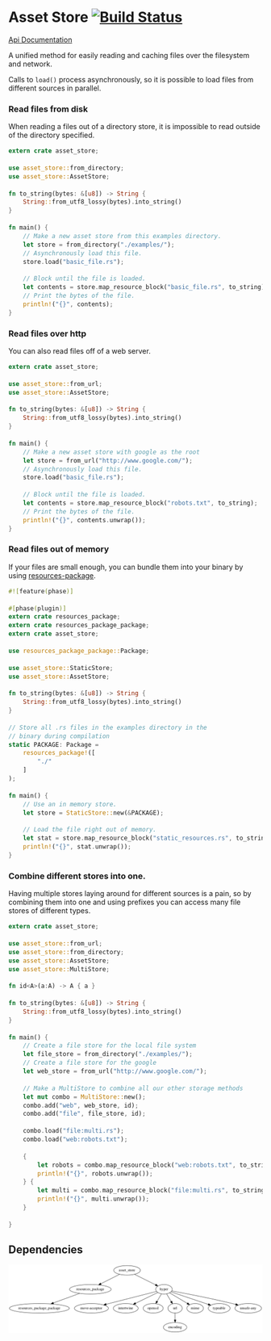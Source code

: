 # Asset Store [![Build Status](https://travis-ci.org/PistonDevelopers/asset_store.svg?branch=master)](https://travis-ci.org/PistonDevelopers/asset_store)

[Api Documentation](http://www.piston.rs/asset_store/asset_store/trait.AssetStore.html)

A unified method for easily reading and caching files over the filesystem
and network.

Calls to `load()` process asynchronously, so it is possible to load files
from different sources in parallel.

### Read files from disk

When reading a files out of a directory store, it is impossible to read outside
of the directory specified.

```rust
extern crate asset_store;

use asset_store::from_directory;
use asset_store::AssetStore;

fn to_string(bytes: &[u8]) -> String {
    String::from_utf8_lossy(bytes).into_string()
}

fn main() {
    // Make a new asset store from this examples directory.
    let store = from_directory("./examples/");
    // Asynchronously load this file.
    store.load("basic_file.rs");

    // Block until the file is loaded.
    let contents = store.map_resource_block("basic_file.rs", to_string);
    // Print the bytes of the file.
    println!("{}", contents);
}

```

### Read files over http

You can also read files off of a web server.

```rust
extern crate asset_store;

use asset_store::from_url;
use asset_store::AssetStore;

fn to_string(bytes: &[u8]) -> String {
    String::from_utf8_lossy(bytes).into_string()
}

fn main() {
    // Make a new asset store with google as the root
    let store = from_url("http://www.google.com/");
    // Asynchronously load this file.
    store.load("basic_file.rs");

    // Block until the file is loaded.
    let contents = store.map_resource_block("robots.txt", to_string);
    // Print the bytes of the file.
    println!("{}", contents.unwrap());
}

```

### Read files out of memory

If your files are small enough, you can bundle them into your binary by using
[resources-package](https://github.com/tomaka/rust-package.git).

```rust
#![feature(phase)]

#[phase(plugin)]
extern crate resources_package;
extern crate resources_package_package;
extern crate asset_store;

use resources_package_package::Package;

use asset_store::StaticStore;
use asset_store::AssetStore;

fn to_string(bytes: &[u8]) -> String {
    String::from_utf8_lossy(bytes).into_string()
}

// Store all .rs files in the examples directory in the
// binary during compilation
static PACKAGE: Package =
    resources_package!([
        "./"
    ]
);

fn main() {
    // Use an in memory store.
    let store = StaticStore::new(&PACKAGE);

    // Load the file right out of memory.
    let stat = store.map_resource_block("static_resources.rs", to_string);
    println!("{}", stat.unwrap());
}

```

### Combine different stores into one.

Having multiple stores laying around for different sources is a pain, so
by combining them into one and using prefixes you can access many
file stores of different types.

```rust
extern crate asset_store;

use asset_store::from_url;
use asset_store::from_directory;
use asset_store::AssetStore;
use asset_store::MultiStore;

fn id<A>(a:A) -> A { a }

fn to_string(bytes: &[u8]) -> String {
    String::from_utf8_lossy(bytes).into_string()
}

fn main() {
    // Create a file store for the local file system
    let file_store = from_directory("./examples/");
    // Create a file store for the google
    let web_store = from_url("http://www.google.com/");

    // Make a MultiStore to combine all our other storage methods
    let mut combo = MultiStore::new();
    combo.add("web", web_store, id);
    combo.add("file", file_store, id);

    combo.load("file:multi.rs");
    combo.load("web:robots.txt");

    {
        let robots = combo.map_resource_block("web:robots.txt", to_string);
        println!("{}", robots.unwrap());
    } {
        let multi = combo.map_resource_block("file:multi.rs", to_string);
        println!("{}", multi.unwrap());
    }

}

```

## Dependencies

![dependencies](./Cargo.png)

